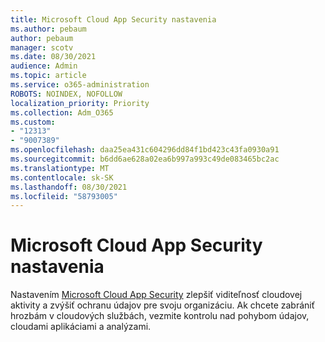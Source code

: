 ```yaml
---
title: Microsoft Cloud App Security nastavenia
ms.author: pebaum
author: pebaum
manager: scotv
ms.date: 08/30/2021
audience: Admin
ms.topic: article
ms.service: o365-administration
ROBOTS: NOINDEX, NOFOLLOW
localization_priority: Priority
ms.collection: Adm_O365
ms.custom:
- "12313"
- "9007389"
ms.openlocfilehash: daa25ea431c604296dd84f1bd423c43fa0930a91
ms.sourcegitcommit: b6dd6ae628a02ea6b997a993c49de083465bc2ac
ms.translationtype: MT
ms.contentlocale: sk-SK
ms.lasthandoff: 08/30/2021
ms.locfileid: "58793005"
---
```

# <a name="microsoft-cloud-app-security-setup"></a>Microsoft Cloud App Security nastavenia

Nastavením [Microsoft Cloud App Security](https://aka.ms/cloudappsecuritysetup) zlepšiť viditeľnosť cloudovej aktivity a zvýšiť ochranu údajov pre svoju organizáciu. Ak chcete zabrániť hrozbám v cloudových službách, vezmite kontrolu nad pohybom údajov, cloudami aplikáciami a analýzami.

